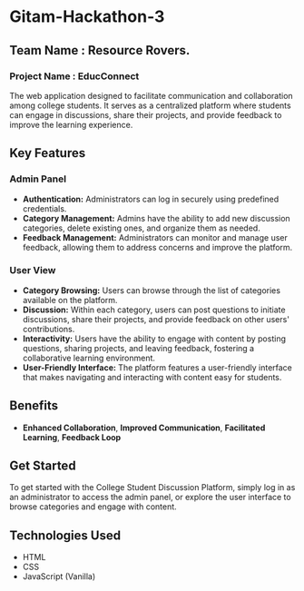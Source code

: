 # Gitam-Hackathon-3
## Team Name     : Resource Rovers.
### Project Name : EducConnect

The web application designed to facilitate communication and collaboration among college students. 
It serves as a centralized platform where students can engage in discussions, share their projects, and 
provide feedback to improve the learning experience.

## Key Features

### Admin Panel

- **Authentication:** Administrators can log in securely using predefined credentials.
- **Category Management:** Admins have the ability to add new discussion categories, delete existing ones, and organize them as needed.
- **Feedback Management:** Administrators can monitor and manage user feedback, allowing them to address concerns and improve the platform.

### User View

- **Category Browsing:** Users can browse through the list of categories available on the platform.
- **Discussion:** Within each category, users can post questions to initiate discussions, share their projects, and provide feedback on other users' contributions.
- **Interactivity:** Users have the ability to engage with content by posting questions, sharing projects, and leaving feedback, fostering a collaborative learning environment.
- **User-Friendly Interface:** The platform features a user-friendly interface that makes navigating and interacting with content easy for students.


## Benefits

- **Enhanced Collaboration**, **Improved Communication**, **Facilitated Learning**, **Feedback Loop** 

## Get Started

To get started with the College Student Discussion Platform, simply log in as an administrator to access the admin panel, 
or explore the user interface to browse categories and engage with content.

## Technologies Used

- HTML
- CSS
- JavaScript (Vanilla)
  
